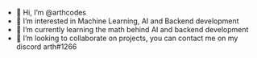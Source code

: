- 👋 Hi, I’m @arthcodes
- 👀 I’m interested in Machine Learning, AI and Backend development
- 🌱 I’m currently learning the math behind AI and backend development 
- 💞️ I’m looking to collaborate on projects, you can contact me on my discord arth#1266


<!---
arthcodes/arthcodes is a ✨ special ✨ repository because its `README.md` (this file) appears on your GitHub profile.
You can click the Preview link to take a look at your changes.
--->

